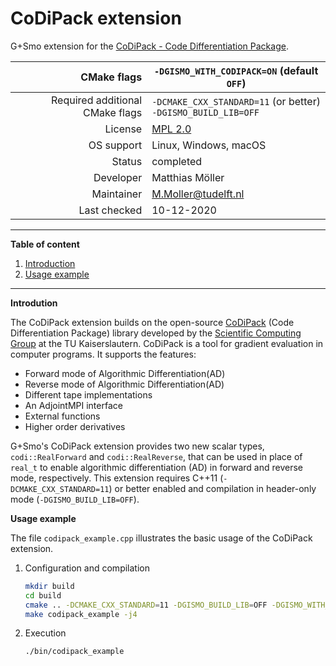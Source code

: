 # CoDiPack extension

G+Smo extension for the [CoDiPack - Code Differentiation Package](https://www.scicomp.uni-kl.de/software/codi/).

|CMake flags|```-DGISMO_WITH_CODIPACK=ON``` (default ```OFF```)|
|--:|---|
|Required additional CMake flags|```-DCMAKE_CXX_STANDARD=11``` (or better)<br>```-DGISMO_BUILD_LIB=OFF```|
|License|[MPL 2.0](https://www.mozilla.org/en-US/MPL/2.0/)|
|OS support|Linux, Windows, macOS|
|Status|completed|
|Developer|Matthias Möller|
|Maintainer|M.Moller@tudelft.nl|
|Last checked|10-12-2020|

***
__Table of content__
1. [Introduction](#introduction)
2. [Usage example](#usage_example)
***

__Introdution__

The CoDiPack extension builds on the open-source [CoDiPack](https://github.com/SciCompKL/CoDiPack) (Code Differentiation Package) library developed by the [Scientific Computing Group](http://www.scicomp.uni-kl.de/) at the TU Kaiserslautern. CoDiPack is a tool for gradient evaluation in computer programs. It supports the features:

-  Forward mode of Algorithmic Differentiation(AD)
-  Reverse mode of Algorithmic Differentiation(AD)
-  Different tape implementations
-  An AdjointMPI interface
-  External functions
-  Higher order derivatives

G+Smo's CoDiPack extension provides two new scalar types, ```codi::RealForward``` and ```codi::RealReverse```, that can be used in place of ```real_t``` to enable algorithmic differentiation (AD) in forward and reverse mode, respectively. This extension requires C++11 (```-DCMAKE_CXX_STANDARD=11```) or better enabled and compilation in header-only mode (```-DGISMO_BUILD_LIB=OFF```).

__Usage example__

The file ```codipack_example.cpp``` illustrates the basic usage of the CoDiPack extension.

1.  Configuration and compilation
    ```bash
    mkdir build
    cd build
    cmake .. -DCMAKE_CXX_STANDARD=11 -DGISMO_BUILD_LIB=OFF -DGISMO_WITH_CODIPACK=ON
    make codipack_example -j4
    ```
2.  Execution
    ```bash
    ./bin/codipack_example
    ```

